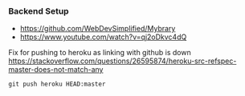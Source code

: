 ### Backend Setup
- https://github.com/WebDevSimplified/Mybrary 
- https://www.youtube.com/watch?v=qj2oDkvc4dQ 

Fix for pushing to heroku as linking with github is down 
https://stackoverflow.com/questions/26595874/heroku-src-refspec-master-does-not-match-any

```
git push heroku HEAD:master
```